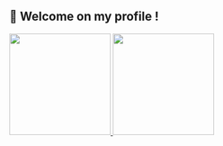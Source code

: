 ## 🎈 Welcome on my profile !

<div>
  <a href="https://beacons.ai/Sn3yZz">
  <img height="180em" src="https://git-hub-readme-stats.vercel.app/api?username=Sn3yZz&show_icons=true&theme=dracula&include_all_commits=true&count_private=true"/>
  <img height="180em" src="https://git-hub-readme-stats.vercel.app/api/top-langs/?username=Sn3yZz&layout=compact&langs_count=16&theme=dracula"/>
</div>
